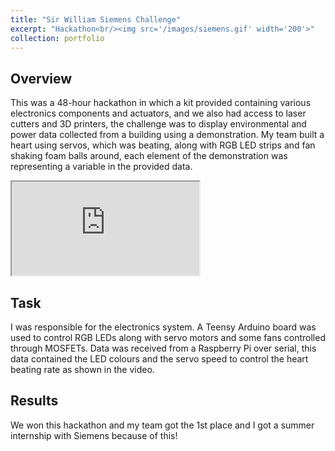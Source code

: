```yaml
---
title: "Sir William Siemens Challenge"
excerpt: "Hackathon<br/><img src='/images/siemens.gif' width='200'>"
collection: portfolio
---
```


## Overview

This was a 48-hour hackathon in which a kit provided containing various electronics components and
actuators, and we also had access to laser cutters and 3D printers, the challenge was to display environmental and
power data collected from a building using a demonstration. My team built a heart using servos, which was
beating, along with RGB LED strips and fan shaking foam balls around, each element of the demonstration was representing a variable in the provided data.

<iframe src="https://www.youtube.com/embed/0mDepWoTrBQ"></iframe>

## Task

I was responsible for the electronics system. A Teensy Arduino board was used to control RGB LEDs
along with servo motors and some fans controlled through MOSFETs.
Data was received from a Raspberry Pi over serial, this data contained the LED colours and the servo
speed to control the heart beating rate as shown in the video.

## Results

We won this hackathon and my team got the 1st place and I got a summer internship with Siemens because of this!